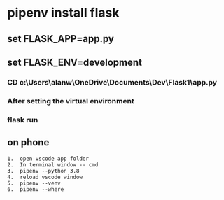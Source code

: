# pipenv install flask

## set FLASK_APP=app.py

## set FLASK_ENV=development

### CD c:\\Users\\alanw\\OneDrive\\Documents\\Dev\\Flask1\\app.py

### After setting the virtual environment

### flask run

## on phone
    1.  open vscode app folder 
    2.  In terminal window -- cmd
    3.  pipenv --python 3.8
    4.  reload vscode window
    5.  pipenv --venv
    6.  pipenv --where
    
